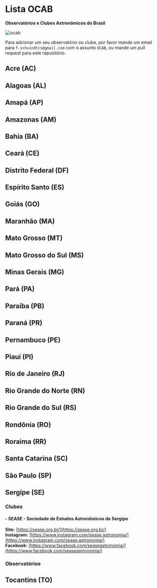 # Lista OCAB
**Observatórios e Clubes Astronômicos do Brasil**

![ocab](https://i.postimg.cc/XvRzFD7C/ocab.jpg)

Para adcionar um seu observatório ou clube, por favor mande um email para `f.schuindtcs@gmail.com` com o assunto `OCAB`, ou mande um pull request para este repositório.

## Acre (AC)

## Alagoas (AL)

## Amapá (AP)

## Amazonas (AM)

## Bahia (BA)

## Ceará (CE)

## Distrito Federal (DF)

## Espírito Santo (ES)

## Goiás (GO)

## Maranhão (MA)

## Mato Grosso (MT)

## Mato Grosso do Sul (MS)

## Minas Gerais (MG)

## Pará (PA)

## Paraíba (PB)

## Paraná (PR)

## Pernambuco (PE)

## Piauí (PI)

## Rio de Janeiro (RJ)

## Rio Grande do Norte (RN)

## Rio Grande do Sul (RS)

## Rondônia (RO)

## Roraima (RR)

## Santa Catarina (SC)

## São Paulo (SP)

## Sergipe (SE)

### Clubes

#### - SEASE - Sociedade de Estudos Astronômicos de Sergipe
**Site:** [https://sease.org.br/](https://sease.org.br/)  
**Instagram:** [https://www.instagram.com/sease.astronomia/](https://www.instagram.com/sease.astronomia/)  
**Facebook:** [https://www.facebook.com/seaseastronomia/](https://www.facebook.com/seaseastronomia/)  

### Observatórios

## Tocantins (TO)
